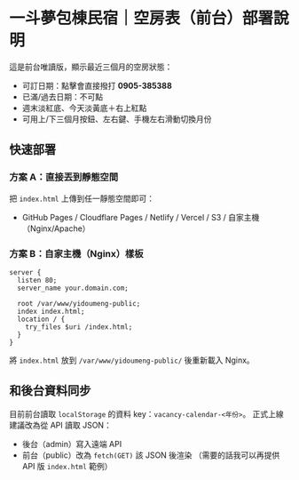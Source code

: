 # 一斗夢包棟民宿｜空房表（前台）部署說明

這是前台唯讀版，顯示最近三個月的空房狀態：
- 可訂日期：點擊會直接撥打 **0905-385388**
- 已滿/過去日期：不可點
- 週末淡紅底、今天淡黃底＋右上紅點
- 可用上/下三個月按鈕、左右鍵、手機左右滑動切換月份

## 快速部署

### 方案 A：直接丟到靜態空間
把 `index.html` 上傳到任一靜態空間即可：
- GitHub Pages / Cloudflare Pages / Netlify / Vercel / S3 / 自家主機（Nginx/Apache）

### 方案 B：自家主機（Nginx）樣板
```
server {
  listen 80;
  server_name your.domain.com;

  root /var/www/yidoumeng-public;
  index index.html;
  location / {
    try_files $uri /index.html;
  }
}
```
將 `index.html` 放到 `/var/www/yidoumeng-public/` 後重新載入 Nginx。

## 和後台資料同步
目前前台讀取 `localStorage` 的資料 key：`vacancy-calendar-<年份>`。
正式上線建議改為從 API 讀取 JSON：
- 後台（admin）寫入遠端 API
- 前台（public）改為 `fetch(GET)` 該 JSON 後渲染
（需要的話我可以再提供 API 版 `index.html` 範例）
